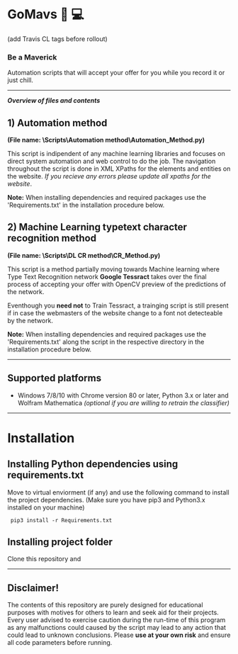 # GoMavs  🐎 💻
(add Travis CL tags before rollout)
 
### Be a Maverick 
Automation scripts that will accept your offer for you while you record it or just chill.
_______________________________________________________________________________________________
___Overview of files and contents___

## 1) Automation method 
__(File name: \Scripts\Automation method\Automation_Method.py)__

This script is indipendent of any machine learning libraries and focuses on direct system automation and web control to do the job. The navigation throughout the script is done in XML XPaths for the elements and entities on the website. _If you recieve any errors please update all xpaths for the website_. 

__Note:__ When installing dependencies and required packages use the 'Requirements.txt' in the installation procedure below.

## 2) Machine Learning typetext character recognition method 
__(File name: \Scripts\DL CR method\CR_Method.py)__

This script is a method partially moving towards Machine learning where Type Text Recognition network __Google Tessract__ takes over the final process of accepting your offer with OpenCV preview of the predictions of the network. 

Eventhough you __need not__ to Train Tessract, a trainging script is still present if in case the webmasters of the website change to a font not detecteable by the network. 

__Note:__ When installing dependencies and required packages use the 'Requirements.txt' along the script in the respective directory in the installation procedure below.

_______________________________________________________________________________________________
## Supported platforms

* Windows 7/8/10 with Chrome version 80 or later,  Python 3.x or later and Wolfram Mathematica _(optional if you are willing to retrain the classifier)_

_______________________________________________________________________________________________
# Installation

## Installing Python dependencies using requirements.txt
Move to virtual enviorment (if any) and use the following command to install the project dependencies.
(Make sure you have pip3 and Python3.x installed on your machine)

``` pip3 install -r Requirements.txt```

## Installing project folder
Clone this repository and 

_________________________________________________________________________________________________
## Disclaimer!
The contents of this repository are purely designed for educational purposes with motives for others to learn and seek aid for their projects. Every user advised to exercise caution during the run-time of this program as any malfunctions could caused by the script may lead to any action that could lead to unknown conclusions. Please __use at your own risk__ and ensure all code parameters before running.
